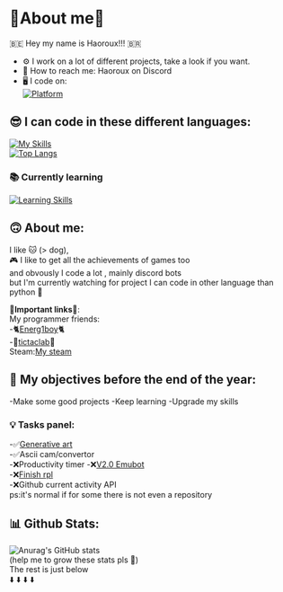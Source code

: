 # 🔎About me🔎

🇧🇪 Hey my name is Haoroux!!! 🇧🇷
- ⚙️ I work on a lot of different projects, take a look if you want.
- 🤙 How to reach me: Haoroux on Discord
- 🖥 I code on:  
[![Platform](https://skillicons.dev/icons?i=linux,mint,windows,raspberrypi)](https://skillicons.dev)  


## 😎 I can code in these different languages:  

[![My Skills](https://skillicons.dev/icons?i=vscode,discord,python,bots,js,html,css,cs,cpp,arduino,raspberrypi,unity,ps,p5js)](https://skillicons.dev)    
[![Top Langs](https://github-readme-stats.vercel.app/api/top-langs/?username=haoroux&layout=compact&theme=one_dark_pro)](https://github.com/anuraghazra/github-readme-stats)  

### 📚 **Currently learning**

[![Learning Skills](https://skillicons.dev/icons?i=blender,lua,godot)](https://skillicons.dev)

## 🙃 About me:

I like 🐱 (> dog),   
🎮 I like to get all the achievements of games too  
and obvously I code a lot , mainly discord bots  
but I'm currently watching for project I can code in other language than python 🐍

🔗**Important links**🔗:  
My programmer friends:  
-🐈[Energ1boy](https://github.com/Energ1boy)🐈  
-🤖[tictaclab](https://github.com/tictaclab-org)🤖  
Steam:[My steam](https://steamcommunity.com/id/Haoroux/)  

## 🎯 My objectives before the end of the year: 
-Make some good projects
-Keep learning
-Upgrade my skills

### 💡 Tasks panel:
-✅[Generative art ](https://github.com/Haoroux/generatif-art)  
-✅Ascii cam/convertor  
-❌Productivity timer
-❌[V2.0 Emubot](https://github.com/Haoroux/EmuBot)  
-❌[Finish rpl  ](https://github.com/Haoroux/rpl)  
-❌Github current activity API  
ps:it's normal if for some there is not even a repository

## 📊 Github Stats:  

![Anurag's GitHub stats](https://github-readme-stats.vercel.app/api?username=Haoroux&show_icons=true&theme=one_dark_pro)  
(help me to grow these stats pls 🥺)  
The rest is just below  
⬇️ ⬇️ ⬇️ ⬇️
